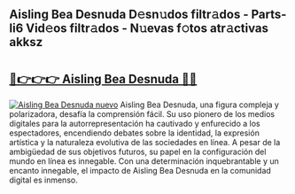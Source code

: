 ## Aisling Bea Desnuda D𝚎sn𝚞dos filtr𝚊dos - Parts-li6 Vid𝚎os filtr𝚊dos - N𝚞evas f𝚘tos atr𝚊ctivas akksz

# <h2><a href="http://mb8xr6.tromn.icu/?c=Aisling+Bea+Desnuda">🔗👉👉👉 Aisling Bea Desnuda 🔗🔗</a></h2>

[![Aisling Bea Desnuda nuevo](https://i.imgur.com/pEAQMta.gif)](http://mb8xr6.tromn.icu/?c=Aisling+Bea+Desnuda)
Aisling Bea Desnuda, una figura compleja y polarizadora, desafía la comprensión fácil. Su uso pionero de los medios digitales para la autorrepresentación ha cautivado y enfurecido a los espectadores, encendiendo debates sobre la identidad, la expresión artística y la naturaleza evolutiva de las sociedades en línea. A pesar de la ambigüedad de sus objetivos futuros, su papel en la configuración del mundo en línea es innegable. Con una determinación inquebrantable y un encanto innegable, el impacto de Aisling Bea Desnuda en la comunidad digital es inmenso.
